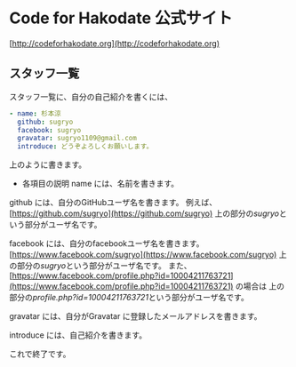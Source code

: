 # Code for Hakodate 公式サイト
[http://codeforhakodate.org](http://codeforhakodate.org)

## スタッフ一覧
スタッフ一覧に、自分の自己紹介を書くには、
```yaml
- name: 杉本涼
  github: sugryo
  facebook: sugryo
  gravatar: sugryo1109@gmail.com
  introduce: どうぞよろしくお願いします。
```
上のように書きます。

- 各項目の説明
name には、名前を書きます。

github には、自分のGitHubユーザ名を書きます。
例えば、
[https://github.com/sugryo](https://github.com/sugryo)
上の部分の*sugryo*という部分がユーザ名です。

facebook には、自分のfacebookユーザ名を書きます。
[https://www.facebook.com/sugryo](https://www.facebook.com/sugryo)
上の部分の*sugryo*という部分がユーザ名です。
また、[https://www.facebook.com/profile.php?id=10004211763721](https://www.facebook.com/profile.php?id=10004211763721) の場合は
上の部分の*profile.php?id=10004211763721*という部分がユーザ名です。

gravatar には、自分がGravatar に登録したメールアドレスを書きます。

introduce には、自己紹介を書きます。

これで終了です。
